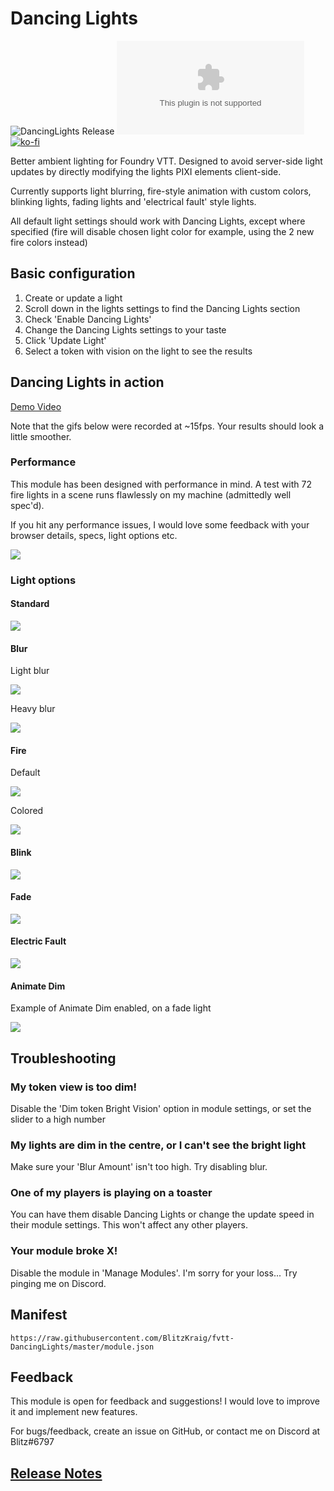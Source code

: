 # Dancing Lights

![DancingLights Release](https://github.com/BlitzKraig/fvtt-DancingLights/workflows/DancingLights%20Release/badge.svg)
![Latest Release Download Count](https://img.shields.io/github/downloads/BlitzKraig/fvtt-DancingLights/latest/dancinglights-release.zip)
[![ko-fi](https://www.ko-fi.com/img/githubbutton_sm.svg)](https://ko-fi.com/Q5Q01YIEJ)

Better ambient lighting for Foundry VTT.
Designed to avoid server-side light updates by directly modifying the lights PIXI elements client-side.

Currently supports light blurring, fire-style animation with custom colors, blinking lights, fading lights and 'electrical fault' style lights.

All default light settings should work with Dancing Lights, except where specified (fire will disable chosen light color for example, using the 2 new fire colors instead)

## Basic configuration

1. Create or update a light
2. Scroll down in the lights settings to find the Dancing Lights section
3. Check 'Enable Dancing Lights'
4. Change the Dancing Lights settings to your taste
5. Click 'Update Light'
6. Select a token with vision on the light to see the results

## Dancing Lights in action

[Demo Video](https://youtu.be/eVwkINKb1nk)

Note that the gifs below were recorded at ~15fps. Your results should look a little smoother.

### Performance

This module has been designed with performance in mind. A test with 72 fire lights in a scene runs flawlessly on my machine (admittedly well spec'd).

If you hit any performance issues, I would love some feedback with your browser details, specs, light options etc.

![](./doc/manylights.gif)

### Light options

#### Standard

![](./doc/defaultlight.png)

#### Blur

Light blur

![](./doc/lightblur.png)

Heavy blur

![](./doc/heavyblur.png)

#### Fire

Default

![](./doc/defaultfire.gif)

Colored

![](./doc/coloredfire.gif)

#### Blink

![](./doc/blink.gif)

#### Fade

![](./doc/fade.gif)

#### Electric Fault

![](./doc/electricfault.gif)

#### Animate Dim

Example of Animate Dim enabled, on a fade light

![](./doc/fadedim.gif)

## Troubleshooting

### My token view is too dim!

Disable the 'Dim token Bright Vision' option in module settings, or set the slider to a high number

### My lights are dim in the centre, or I can't see the bright light

Make sure your 'Blur Amount' isn't too high. Try disabling blur.

### One of my players is playing on a toaster

You can have them disable Dancing Lights or change the update speed in their module settings. This won't affect any other players.

### Your module broke X!

Disable the module in 'Manage Modules'. I'm sorry for your loss... Try pinging me on Discord.

## Manifest

`https://raw.githubusercontent.com/BlitzKraig/fvtt-DancingLights/master/module.json`

## Feedback

This module is open for feedback and suggestions! I would love to improve it and implement new features.

For bugs/feedback, create an issue on GitHub, or contact me on Discord at Blitz#6797

## [Release Notes](./CHANGELOG.md)
